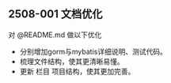 ## 2508-001 文档优化

对 @README.md 做以下优化
- 分别增加gorm与mybatis详细说明、测试代码。
- 梳理文件结构，使其更清晰易懂。
- 更新 栏目 项目结构，使其更加完善。

